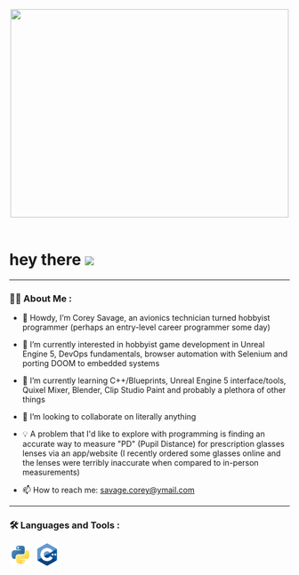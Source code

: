 
<div align="center">
  <img src="https://media.giphy.com/media/mXeOgQvTWweG1hODif/giphy.gif" width="500" height="375"/>
</div>

<div align="center">
  <img src="https://komarev.com/ghpvc/?username=CoreyMSavage-username&style=flat-square&color=blue" alt=""/>
</div>

<h1>
  hey there
  <img src="https://media.giphy.com/media/hvRJCLFzcasrR4ia7z/giphy.gif" width="30px"/>
</h1>


---

### :technologist: About Me :


- 🤠 Howdy, I’m Corey Savage, an avionics technician turned hobbyist programmer (perhaps an entry-level career programmer some day)
  
- 👀 I’m currently interested in hobbyist game development in Unreal Engine 5, DevOps fundamentals, browser automation with Selenium and porting DOOM to embedded systems
  
- 🌱 I’m currently learning C++/Blueprints, Unreal Engine 5 interface/tools, Quixel Mixer, Blender, Clip Studio Paint and probably a plethora of other things
  
- 💞️ I’m looking to collaborate on literally anything
  
- 💡 A problem that I'd like to explore with programming is finding an accurate way to measure "PD" (Pupil Distance) for prescription glasses lenses via an app/website (I recently ordered some glasses online and the lenses were terribly inaccurate when compared to in-person measurements)
  
- 📫 How to reach me: savage.corey@ymail.com


---

### :hammer_and_wrench: Languages and Tools :


<div>
  <img src="https://github.com/devicons/devicon/blob/master/icons/python/python-original.svg" title="Python" alt="Python" width="40" height="40"/>&nbsp;
  <img src="https://github.com/devicons/devicon/blob/master/icons/cplusplus/cplusplus-original.svg" title="Cplusplus" alt="Cplusplus" width="40" height="40"/>&nbsp;
</div>
